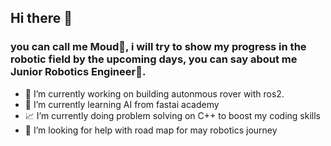 ## Hi there 👋
### you can call me Moud🙂, i will try to show my progress in the robotic field by the upcoming days, you can say about me Junior Robotics Engineer🦾.
- 🔭 I’m currently working on building autonmous rover with ros2.
- 🌱 I’m currently learning AI from fastai academy
- 📈 I’m currently doing problem solving on C++ to boost my coding skills
- 🤔 I’m looking for help with road map for may robotics journey 
<!--
**RoboAlQuds2027/RoboAlQuds2027** is a ✨ _special_ ✨ repository because its `README.md` (this file) appears on your GitHub profile.

Here are some ideas to get you started:

- 🔭 I’m currently working on ...
- 🌱 I’m currently learning ...
- 👯 I’m looking to collaborate on ...
- 🤔 I’m looking for help with ...
- 💬 Ask me about ...
- 📫 How to reach me: ...
- 😄 Pronouns: ...
- ⚡ Fun fact: ...
-->
